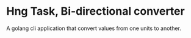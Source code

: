 # Hng Task, Bi-directional converter
A golang cli application that convert values from one units to another.
